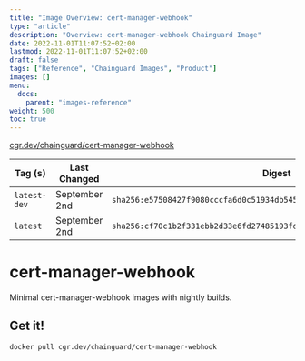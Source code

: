 ```yaml
---
title: "Image Overview: cert-manager-webhook"
type: "article"
description: "Overview: cert-manager-webhook Chainguard Image"
date: 2022-11-01T11:07:52+02:00
lastmod: 2022-11-01T11:07:52+02:00
draft: false
tags: ["Reference", "Chainguard Images", "Product"]
images: []
menu:
  docs:
    parent: "images-reference"
weight: 500
toc: true
---
```


[cgr.dev/chainguard/cert-manager-webhook](https://github.com/chainguard-images/images/tree/main/images/cert-manager-webhook)

| Tag (s)       | Last Changed  | Digest                                                                    |
|---------------|---------------|---------------------------------------------------------------------------|
|  `latest-dev` | September 2nd | `sha256:e57508427f9080cccfa6d0c51934db545a1767ca922bc3a1d3f03e95905e06f0` |
|  `latest`     | September 2nd | `sha256:cf70c1b2f331ebb2d33e6fd27485193fdb5c375582f934a296c22bc962186be3` |

# cert-manager-webhook

Minimal cert-manager-webhook images with nightly builds.

## Get it!

```shell
docker pull cgr.dev/chainguard/cert-manager-webhook
```
